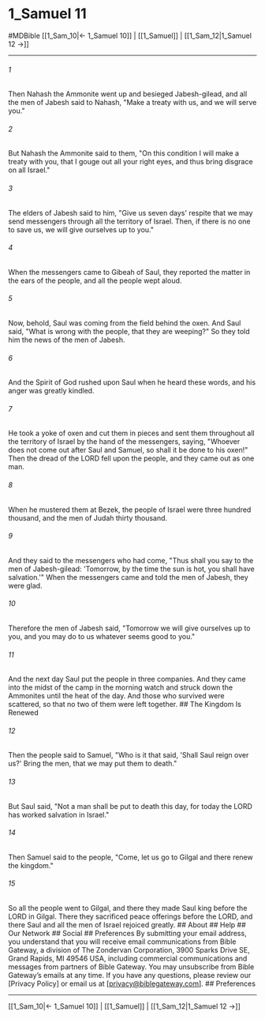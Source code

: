 # 1_Samuel 11
#MDBible
[[1_Sam_10|← 1_Samuel 10]] | [[1_Samuel]] | [[1_Sam_12|1_Samuel 12 →]]

***






###### 1 


Then Nahash the Ammonite went up and besieged Jabesh-gilead, and all the men of Jabesh said to Nahash, "Make a treaty with us, and we will serve you." 





###### 2 


But Nahash the Ammonite said to them, "On this condition I will make a treaty with you, that I gouge out all your right eyes, and thus bring disgrace on all Israel." 





###### 3 


The elders of Jabesh said to him, "Give us seven days' respite that we may send messengers through all the territory of Israel. Then, if there is no one to save us, we will give ourselves up to you." 





###### 4 


When the messengers came to Gibeah of Saul, they reported the matter in the ears of the people, and all the people wept aloud. 





###### 5 


Now, behold, Saul was coming from the field behind the oxen. And Saul said, "What is wrong with the people, that they are weeping?" So they told him the news of the men of Jabesh. 





###### 6 


And the Spirit of God rushed upon Saul when he heard these words, and his anger was greatly kindled. 





###### 7 


He took a yoke of oxen and cut them in pieces and sent them throughout all the territory of Israel by the hand of the messengers, saying, "Whoever does not come out after Saul and Samuel, so shall it be done to his oxen!" Then the dread of the LORD fell upon the people, and they came out as one man. 





###### 8 


When he mustered them at Bezek, the people of Israel were three hundred thousand, and the men of Judah thirty thousand. 





###### 9 


And they said to the messengers who had come, "Thus shall you say to the men of Jabesh-gilead: 'Tomorrow, by the time the sun is hot, you shall have salvation.'" When the messengers came and told the men of Jabesh, they were glad. 





###### 10 


Therefore the men of Jabesh said, "Tomorrow we will give ourselves up to you, and you may do to us whatever seems good to you." 





###### 11 


And the next day Saul put the people in three companies. And they came into the midst of the camp in the morning watch and struck down the Ammonites until the heat of the day. And those who survived were scattered, so that no two of them were left together. ## The Kingdom Is Renewed 





###### 12 


Then the people said to Samuel, "Who is it that said, 'Shall Saul reign over us?' Bring the men, that we may put them to death." 





###### 13 


But Saul said, "Not a man shall be put to death this day, for today the LORD has worked salvation in Israel." 





###### 14 


Then Samuel said to the people, "Come, let us go to Gilgal and there renew the kingdom." 





###### 15 


So all the people went to Gilgal, and there they made Saul king before the LORD in Gilgal. There they sacrificed peace offerings before the LORD, and there Saul and all the men of Israel rejoiced greatly. ## About ## Help ## Our Network ## Social ## Preferences By submitting your email address, you understand that you will receive email communications from Bible Gateway, a division of The Zondervan Corporation, 3900 Sparks Drive SE, Grand Rapids, MI 49546 USA, including commercial communications and messages from partners of Bible Gateway. You may unsubscribe from Bible Gateway&rsquo;s emails at any time. If you have any questions, please review our [Privacy Policy] or email us at [privacy@biblegateway.com]. ## Preferences

***

[[1_Sam_10|← 1_Samuel 10]] | [[1_Samuel]] | [[1_Sam_12|1_Samuel 12 →]]
